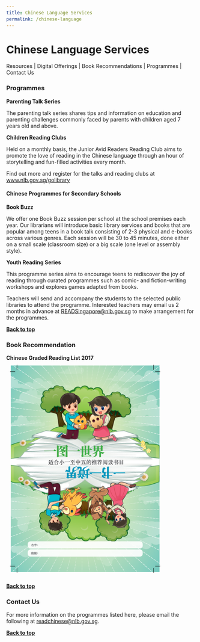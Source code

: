 ```yaml
---
title: Chinese Language Services
permalink: /chinese-language
---
```

# **Chinese Language Services**

Resources | Digital Offerings | Book Recommendations | Programmes | Contact Us


### Programmes

**Parenting Talk Series**

The parenting talk series shares tips and information on education and parenting challenges commonly faced by parents with children aged 7 years old and above.

**Children Reading Clubs**

Held on a monthly basis, the Junior Avid Readers Reading Club aims to promote the love of reading in the Chinese language through an hour of storytelling and fun-filled activities every month.

Find out more and register for the talks and reading clubs at www.nlb.gov.sg/golibrary

#### Chinese Programmes for Secondary Schools

**Book Buzz**

We offer one Book Buzz session per school at the school premises each year. Our librarians will introduce basic library services and books that are popular among teens in a book talk consisting of 2-3 physical and e-books across various genres. Each session will be 30 to 45 minutes, done either on a small scale (classroom size) or a big scale (one level or assembly style).

**Youth Reading Series**

This programme series aims to encourage teens to rediscover the joy of reading through curated programmes such as comic- and fiction-writing workshops and explores games adapted from books.

Teachers will send and accompany the students to the selected public libraries to attend the programme. Interested teachers may email us 2 months in advance at READSingapore@nlb.gov.sg to make arrangement for the programmes.

<b><a href="#top">Back to top</a></b>

### Book Recommendation
<div class="wrapper" style="width: 100%;">
<div class="container" style="display: flex; margin: auto; align-content: flex-start; width: inherit; flex-wrap: wrap">  
<div class="image-container" style="margin: auto;">
	<b>Chinese Graded Reading List 2017</b><a href="/images/recommendationsprimary/NLB-Chinese-Graded-Reading-%20List-FA-with-%20cropmarks.PDF"><img src="/images/recommendationsprimary/NLB-Chinese-Graded-Reading-List-cover.png" style="max-width: 25rem; padding: 10px; margin: auto;"></a>
	</div>
	</div>
	</div>

<b><a href="#top">Back to top</a></b>	
	
### Contact Us
For more information on the programmes listed here, please email the following at readchinese@nlb.gov.sg.

<b><a href="#top">Back to top</a></b>